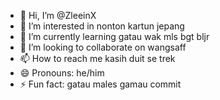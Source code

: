 - 👋 Hi, I’m @ZleeinX
- 👀 I’m interested in nonton kartun jepang
- 🌱 I’m currently learning gatau wak mls bgt bljr
- 💞️ I’m looking to collaborate on wangsaff
- 📫 How to reach me kasih duit se trek
- 😄 Pronouns: he/him
- ⚡ Fun fact: gatau males gamau commit
<!---
ZleeinX/ZleeinX is a ✨ special ✨ repository because its `README.md` (this file) appears on your GitHub profile.
You can click the Preview link to take a look at your changes.
--->
